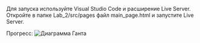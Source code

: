 Для запуска используйте Visual Studio Code и расширение Live Server.
Откройте в папке Lab_2/src/pages файл main_page.html и запустите Live Server.

Прогресс:
![Диаграмма Ганта](https://github.com/user-attachments/assets/54f25a54-3003-4849-a09a-666c39475e69)
